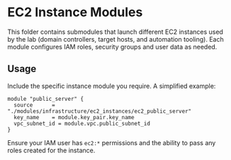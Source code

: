 # EC2 Instance Modules

This folder contains submodules that launch different EC2 instances used by the lab (domain controllers, target hosts, and automation tooling). Each module configures IAM roles, security groups and user data as needed.

## Usage
Include the specific instance module you require. A simplified example:

```hcl
module "public_server" {
  source      = "./modules/infrastructure/ec2_instances/ec2_public_server"
  key_name    = module.key_pair.key_name
  vpc_subnet_id = module.vpc.public_subnet_id
}
```
Ensure your IAM user has `ec2:*` permissions and the ability to pass any roles created for the instance.
